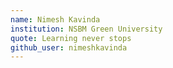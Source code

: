 ```yaml
---
name: Nimesh Kavinda
institution: NSBM Green University
quote: Learning never stops
github_user: nimeshkavinda
---
```

